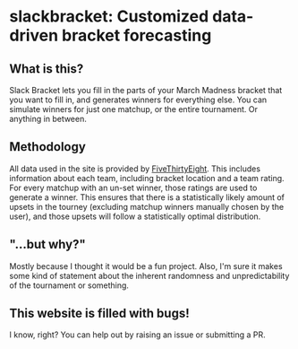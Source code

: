 # slackbracket: Customized data-driven bracket forecasting

## What is this?
Slack Bracket lets you fill in the parts of your March Madness bracket that you want to fill in, and generates winners for everything else. You can simulate winners for just one matchup, or the entire tournament. Or anything in between.

## Methodology
All data used in the site is provided by [FiveThirtyEight](https://fivethirtyeight.com/features/how-our-march-madness-predictions-work-2). This includes information about each team, including bracket location and a team rating. For every matchup with an un-set winner, those ratings are used to generate a winner. This ensures that there is a statistically likely amount of upsets in the tourney (excluding matchup winners manually chosen by the user), and those upsets will follow a statistically optimal distribution.

## "...but why?"
Mostly because I thought it would be a fun project. Also, I'm sure it makes some kind of statement about the inherent randomness and unpredictability of the tournament or something.

## This website is filled with bugs!
I know, right? You can help out by raising an issue or submitting a PR.
